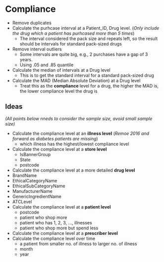 # Compliance
- Remove duplicates
- Calculate the purhcase interval at a Patient_ID, Drug level.
  (*Only include the drug which a patient has purhcased more than 5 times*)
  - The interval considered the pack size and repeats left, so the result should be intervals for standard pack-sized drugs
- Remove interval outliers
  - Some intervals are quite big, e.g., 2 purchases have a gap of 3 years.
  - Using .05 and .85 quantile
- Calculate the median of intervals at a Drug level
  - This is to get the standard interval for a standard pack-sized drug
- Calculate the MAD (Median Absolute Deviation) at a Drug level
  - Treat this as the **compliance** level for a drug, the higher the MAD is, the lower compliance level the drug is

## Ideas 
*(All points below nneds to consider the sample size, avoid small sample size)*
- Calculate the compliance level at an **illness level**
  (*Remoe 2016 and forward as diabetes patients are missing*)
  - which illness has the highest/lowest compliance level
- Calculate the compliance level at a **store level**
  - IsBannerGroup
  - State
  - postcode
 - Calculate the compliance level at a more detailed **drug level**
  - BrandName
  - EthicalCategoryName
  - EthicalSubCategoryName
  - ManufacturerName
  - GenericIngredientName
  - ATCLevel
- Calculate the compliance level at a **patient level**
  - postcode
  - patient who shop more
  - patient who has 1, 2, 3, ..., illnesses
  - patient who shop more but spend less
- Calculate the compliance level at a **prescriber level**
- Calculate the compliance level over time
  - a patient from smaller no. of illness to larger no. of illness
  - month
  - year
